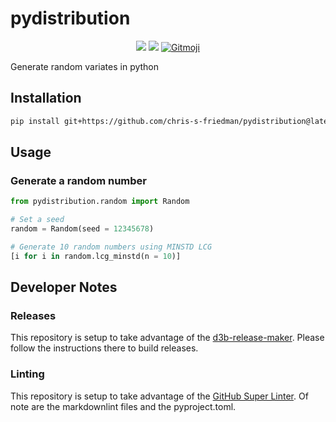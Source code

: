 # pydistribution

<p align="center">
  <a href="https://github.com/chris-s-friedman/pydistribution/blob/main/LICENSE"><img src="https://img.shields.io/github/license/chris-s-friedman/pydistribution.svg?style=flat-square"></a>
  <a href="https://github.com/marketplace/actions/super-linter"><img src="https://github.com/chris-s-friedman/pydistribution/workflows/Lint%20Code%20Base/badge.svg"></a>
  <a href="https://gitmoji.dev"><img src="https://img.shields.io/badge/gitmoji-%20😜%20😍-FFDD67.svg?style=flat-square" alt="Gitmoji"/>
</a>
</p>

Generate random variates in python

## Installation

```sh
pip install git+https://github.com/chris-s-friedman/pydistribution@latest-release
```

## Usage

### Generate a random number

```py
from pydistribution.random import Random

# Set a seed
random = Random(seed = 12345678)

# Generate 10 random numbers using MINSTD LCG
[i for i in random.lcg_minstd(n = 10)]
```

## Developer Notes

### Releases

This repository is setup to take advantage of the
[d3b-release-maker](https://github.com/d3b-center/d3b-release-maker/).
Please follow the instructions there to build releases.

### Linting

This repository is setup to take advantage of the
[GitHub Super Linter](https://github.com/marketplace/actions/super-linter).
Of note are the markdownlint files and the pyproject.toml.

